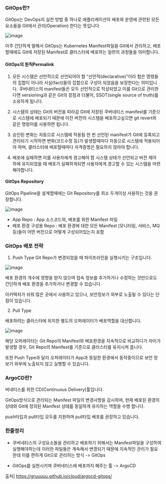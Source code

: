 ### GitOps란?

GitOps는 DevOps의 실천 방법 중 하나로 애플리케이션의 배포와 운영에 관련된 모든 요소들을 Git에서 관리(Operation) 한다는 뜻입니다

![image](https://user-images.githubusercontent.com/62640332/156988420-fc1a4e14-c726-4423-a86e-eb8a27201363.png)

아주 간단하게 말해서 GitOps는 Kubernetes Manifest파일을 Git에서 관리하고, 배포할때에도 Git에 저장된 Manifest로 클러스터에 배포하는 일련의 과정들을 의미합니다.

#### GitOps의 원칙Permalink

1. 모든 시스템은 선언적으로 선언되어야 함
“선언적(declarative)”이라 함은 명령들의 집합이 아니라 사실(fact)들의 집합으로 구성이 되었음을 보장한다는 의미입니다.
쿠버네티스의 manifest들은 모두 선언적으로 작성되었고 이를 Git으로 관리한다면 versioning과 같은 Git의 장점과 더불어, SSOT(single source of truth)를 소유하게 됩니다.

2. 시스템의 상태는 Git의 버전을 따라감
Git에 저장된 쿠버네티스 manifest를 기준으로 시스템에 배포되기 때문에 이전 버전의 시스템을 배포하고싶으면 git revert와 같은 명령어를 사용하면 됩니다.

3. 승인된 변화는 자동으로 시스템에 적용됨
한 번 선언된 manifest가 Git에 등록되고 관리되기 시작하면 변화(코드수정 등)가 발생할때마다 자동으로 시스템에 적용되어야 하며, 클러스터에 배포할때마다 자격증명은 필요하지 않아야 합니다.

4. 배포에 실패하면 이를 사용자에게 경고해야 함
시스템 상태가 선언되고 버전 제어 하에 유지되었을 때 배포가 실패하게되면 사용자에게 경고할 수 있는 시스템을 마련해야합니다.

#### GitOps Repository

GitOps Pipeline을 설계할때에는 Git Repository를 최소 두개이상 사용하는 것을 권장합니다.

![image](https://user-images.githubusercontent.com/62640332/156988554-a40ee1c4-0beb-4239-a218-4b0e7f7e171b.png)


- App Repo : App 소스코드와, 배포를 위한 Manifest 파일
- 배포 환경 구성용 Repo : 배포 환경에 대한 모든 Manifest (모니터링, 서비스, MQ 등)들이 어떤 버전으로 어떻게 구성되어있는지 포함



### GitOps 배포 전략

1. Push Type
Git Repo가 변경되었을 때 파이프라인을 실행시키는 구조입니다.

![image](https://user-images.githubusercontent.com/62640332/156988660-b72954e5-203f-4406-90c0-ab4640ee2775.png)

배포 환경의 개수에 영향을 받지 않으며 접속 정보를 추가하거나 수정하는 것만으로도 간단하게 배포 환경을 추가하거나 변경할 수 있습니다.

아키텍처가 쉬워 많은 곳에서 사용하고 있으나, 보안정보가 외부로 노출될 수 있다는 단점이 있습니다.

2. Pull Type

배포하려는 클러스터에 위치한 별도의 오퍼레이터가 배포역할을 대신합니다.

![image](https://user-images.githubusercontent.com/62640332/156988759-b24af79c-2942-470b-96d9-7720ee23df87.png)

해당 오퍼레이터는 Git Repo의 Manifest와 배포환경을 지속적으로 비교하다가 차이가 발생할 경우, Git Repo의 Manifest를 기준으로 클러스터를 유지시켜 줍니다.

또한 Push Type과 달리 오퍼레이터가 App과 동일한 환경에서 동작중이므로 보안 정보가 외부에 노출되지 않고 실행할 수 있습니다.


### ArgoCD란?


버네티스를 위한 CD(Continuous Delivery)툴입니다.

GitOps방식으로 관리되는 Manifest 파일의 변경사항을 감시하며, 현재 배포된 환경의 상태와 Git에 정의된 Manifest 상태를 동일하게 유지하는 역할을 수행 합니다.

push타입과 pull타입 모두를 지원하며 pull타입 배포를 권장하고 있습니다.

### 한줄정리

- 쿠버네티스의 구성요소들을 관리하고 배포하기 위해서는 Manifest파일을 구성하여 실행해야하는데 이러한 파일들은 계속해서 변경되기 때문에 지속적인 관리가 필요한데 이를 편하게 Git으로 관리하는 방식 -> GitOps

- GitOps를 실현시키며 쿠버네티스에 배포까지 해주는 툴 -> ArgoCD

출처] https://gruuuuu.github.io/cloud/argocd-gitops/